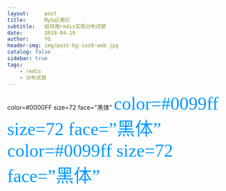 ```yaml
---
layout:     post
title:      MySql索引
subtitle:   如何用redis实现分布式锁
date:       2019-04-19
author:     YQ
header-img: img/post-bg-ios9-web.jpg
catalog: false
sidebar: true
tags:
    - redis
    - 分布式锁
---
```



<a color=Blue>color=#0000FF size=72 face="黑体"</a>
<span style="color: #0099ff; font-family: 黑体; font-size: 300%;">color=#0099ff size=72 face=”黑体”</span>
<span style="color: #0099ff; font-family: 黑体; font-size: 300%;">color=#0099ff size=72 face=”黑体”</span>

